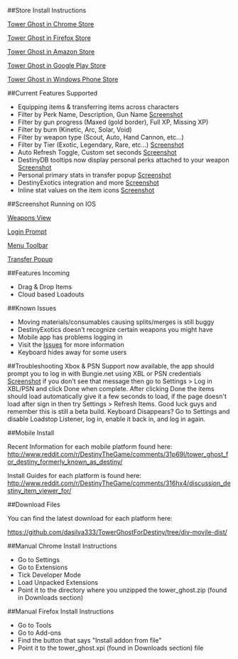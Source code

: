 ##Store Install Instructions

[Tower Ghost in Chrome Store](https://chrome.google.com/webstore/detail/tower-ghost-for-destiny/gdjndlpockopgjbonnfdmkcmkcikjhge)

[Tower Ghost in Firefox Store](https://addons.mozilla.org/en-us/firefox/addon/tower-ghost-for-destiny/)

[Tower Ghost in Amazon Store](http://www.amazon.com/gp/product/B00VQYLURG)

[Tower Ghost in Google Play Store](https://play.google.com/store/apps/details?id=com.richardpinedo.towerghostfordestiny)

[Tower Ghost in Windows Phone Store](http://www.windowsphone.com/en-us/store/app/destiny-item-viewer/f98e5060-3464-419c-b83d-14300714a676)


##Current Features Supported

-    Equipping items & transferring items across characters
-    Filter by Perk Name, Description, Gun Name [Screenshot](http://i.imgur.com/qGNNduy.png)
-    Filter by gun progress (Maxed (gold border), Full XP, Missing XP)
-    Filter by burn (Kinetic, Arc, Solar, Void)
-    Filter by weapon type (Scout, Auto, Hand Cannon, etc...)
-    Filter by Tier (Exotic, Legendary, Rare, etc...) [Screenshot](http://i.imgur.com/BZkdB12.png)
-    Auto Refresh Toggle, Custom set seconds [Screenshot](http://i.imgur.com/Tk6pwcr.png)
-    DestinyDB tooltips now display personal perks attached to your weapon [Screenshot](http://i.imgur.com/UH8AvGq.png)
-    Personal primary stats in transfer popup [Screenshot](http://i.imgur.com/hjLrO9i.png)
-    DestinyExotics integration and more [Screenshot](http://i.imgur.com/jl3j1ZM.png)
-    Inline stat values on the item icons [Screenshot](http://i.imgur.com/gMpnHIh.png)
    
##Screenshot Running on IOS

[Weapons View](http://i.imgur.com/Sbe7qt2.png)

[Login Prompt](http://i.imgur.com/xzrpKxV.png)

[Menu Toolbar](http://i.imgur.com/T9xI80E.png)

[Transfer Popup](http://i.imgur.com/odUJb7s.png)

##Features Incoming
-    Drag & Drop Items
-    Cloud based Loadouts

##Known Issues

-    Moving materials/consumables causing splits/merges is still buggy
-    DestinyExotics doesn't recognize certain weapons you might have
-    Mobile app has problems logging in
-    Visit the [Issues](https://github.com/dasilva333/TowerGhostForDestiny/issues) for more information
-    Keyboard hides away for some users

##Troubleshooting 
Xbox & PSN Support now available, the app should prompt you to log in with Bungie.net using XBL or PSN credentials [Screenshot](http://i.imgur.com/xzrpKxV.png) if you don't see that message then go to Settings > Log in XBL/PSN and click Done when complete. After clicking Done the items should load automatically give it a few seconds to load, if the page doesn't load after sign in then try Settings > Refresh Items. Good luck guys and remember this is still a beta build.
Keyboard Disappears? Go to Settings and disable Loadstop Listener, log in, enable it back in, and log in again.

##Mobile Install

Recent Information for each mobile platform found here:
http://www.reddit.com/r/DestinyTheGame/comments/31p69l/tower_ghost_for_destiny_formerly_known_as_destiny/

Install Guides for each platform is found here: 
http://www.reddit.com/r/DestinyTheGame/comments/316hx4/discussion_destiny_item_viewer_for/

##Download Files

You can find the latest download for each platform here:

https://github.com/dasilva333/TowerGhostForDestiny/tree/div-movile-dist/

##Manual Chrome Install Instructions

-    Go to Settings
-    Go to Extensions
-    Tick Developer Mode
-    Load Unpacked Extensions
-    Point it to the directory where you unzipped the tower_ghost.zip (found in Downloads section)

##Manual Firefox Install Instructions

-    Go to Tools
-    Go to Add-ons
-    Find the button that says "Install addon from file"
-    Point it to the tower_ghost.xpi (found in Downloads section) file

